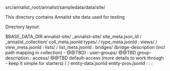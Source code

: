 src/annalist_root/annalist/sampledata/data/site/

This directory contains Annalist site data used for testing

Directory layout:

  $BASE_DATA_DIR
    annalist-site/
      _annalist-site/
        site_meta.json_ld
      <collection-id>/
        _annalist_collection/
          coll_meta.jsonld
          types/
            <type-id>/
              type_meta.jsonld
             :
          views/
            <view-id>/
              view_meta.jsonld
             :
          lists/
            <list-id>/
              list_meta.jsonld
             :
          bridges/
            (bridge-description (incl path mapping in collection) - @@TBD)
             :
          user-groups/  @@TBD
            group-description
             :
          access/  @@TBD
            default-access
            (more details to work through - keep it simple for starters)
        <type-id>/
          <entity-id>/
            entity-data.jsonld
            entity-prov.jsonld
           :
         :
       :
